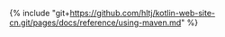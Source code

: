 {% include "git+https://github.com/hltj/kotlin-web-site-cn.git/pages/docs/reference/using-maven.md" %}
